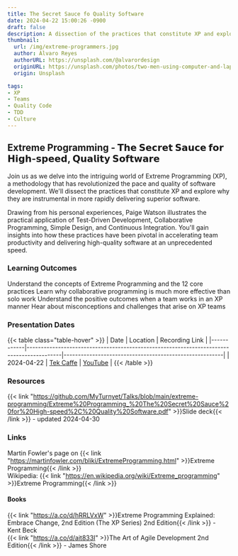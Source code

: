 ```yaml
---
title: The Secret Sauce fo Quality Software
date: 2024-04-22 15:00:26 -0900
draft: false
description: A dissection of the practices that constitute XP and explore why they are instrumental in more rapidly delivering superior software.
thumbnail:
  url: /img/extreme-programmers.jpg
  author: Alvaro Reyes
  authorURL: https://unsplash.com/@alvarordesign
  originURL: https://unsplash.com/photos/two-men-using-computer-and-laptop-fSWOVc3e06w
  origin: Unsplash

tags:
- XP
- Teams
- Quality Code
- TDD
- Culture
---
```


## Extreme Programming - 𝗧𝗵𝗲 𝗦𝗲𝗰𝗿𝗲𝘁 𝗦𝗮𝘂𝗰𝗲 𝗳𝗼𝗿 𝗛𝗶𝗴𝗵-𝘀𝗽𝗲𝗲𝗱, 𝗤𝘂𝗮𝗹𝗶𝘁𝘆 𝗦𝗼𝗳𝘁𝘄𝗮𝗿𝗲
Join us as we delve into the intriguing world of Extreme Programming (XP), a methodology that has revolutionized the pace and quality of software development. We'll dissect the practices that constitute XP and explore why they are instrumental in more rapidly delivering superior software.

Drawing from his personal experiences, Paige Watson illustrates the practical application of Test-Driven Development, Collaborative Programming, Simple Design, and Continuous Integration. You'll gain insights into how these practices have been pivotal in accelerating team productivity and delivering high-quality software at an unprecedented speed.

### Learning Outcomes
Understand the concepts of Extreme Programming and the 12 core practices
Learn why collaborative programming is much more effective than solo work
Understand the positive outcomes when a team works in an XP manner
Hear about misconceptions and challenges that arise on XP teams

### Presentation Dates
{{< table class="table-hover" >}}
| Date       | Location                                                                                 | Recording Link                                         |
|------------|------------------------------------------------------------------------------------------|--------------------------------------------------------|
| 2024-04-22 | [Tek Caffe](https://www.linkedin.com/company/tek-caffe/)                                          | [YouTube](https://www.youtube.com/watch?v=yqJcfsnuXgY)                |
{{< /table >}}

### Resources
{{< link "https://github.com/MyTurnyet/Talks/blob/main/extreme-programming/Extreme%20Programming_%20The%20Secret%20Sauce%20for%20High-speed%2C%20Quality%20Software.pdf" >}}Slide deck{{< /link >}} - updated 2024-04-30

### Links
Martin Fowler's page on {{< link "https://martinfowler.com/bliki/ExtremeProgramming.html" >}}Extreme Programming{{< /link >}}  
Wikipedia: {{< link "https://en.wikipedia.org/wiki/Extreme_programming" >}}Extreme Programming{{< /link >}}

#### Books
{{< link "https://a.co/d/hRRLVxW" >}}Extreme Programming Explained: Embrace Change, 2nd Edition (The XP Series) 2nd Edition{{< /link >}} - Kent Beck  
{{< link "https://a.co/d/ait833I" >}}The Art of Agile Development 2nd Edition{{< /link >}} - James Shore